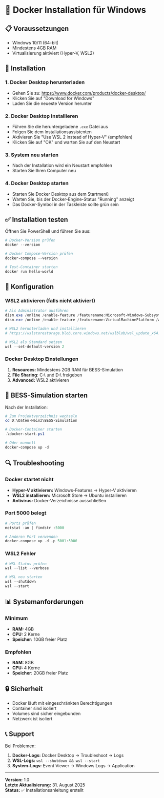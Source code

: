 # 🐳 Docker Installation für Windows

## 📋 Voraussetzungen

- Windows 10/11 (64-bit)
- Mindestens 4GB RAM
- Virtualisierung aktiviert (Hyper-V, WSL2)

## 🚀 Installation

### 1. Docker Desktop herunterladen
- Gehen Sie zu: https://www.docker.com/products/docker-desktop/
- Klicken Sie auf "Download for Windows"
- Laden Sie die neueste Version herunter

### 2. Docker Desktop installieren
- Führen Sie die heruntergeladene `.exe` Datei aus
- Folgen Sie dem Installationsassistenten
- Aktivieren Sie "Use WSL 2 instead of Hyper-V" (empfohlen)
- Klicken Sie auf "OK" und warten Sie auf den Neustart

### 3. System neu starten
- Nach der Installation wird ein Neustart empfohlen
- Starten Sie Ihren Computer neu

### 4. Docker Desktop starten
- Starten Sie Docker Desktop aus dem Startmenü
- Warten Sie, bis der Docker-Engine-Status "Running" anzeigt
- Das Docker-Symbol in der Taskleiste sollte grün sein

## ✅ Installation testen

Öffnen Sie PowerShell und führen Sie aus:

```powershell
# Docker-Version prüfen
docker --version

# Docker Compose-Version prüfen
docker-compose --version

# Test-Container starten
docker run hello-world
```

## 🔧 Konfiguration

### WSL2 aktivieren (falls nicht aktiviert)
```powershell
# Als Administrator ausführen
dism.exe /online /enable-feature /featurename:Microsoft-Windows-Subsystem-Linux /all /norestart
dism.exe /online /enable-feature /featurename:VirtualMachinePlatform /all /norestart

# WSL2 herunterladen und installieren
# https://wslstorestorage.blob.core.windows.net/wslblob/wsl_update_x64.msi

# WSL2 als Standard setzen
wsl --set-default-version 2
```

### Docker Desktop Einstellungen
1. **Resources:** Mindestens 2GB RAM für BESS-Simulation
2. **File Sharing:** C:\ und D:\ freigeben
3. **Advanced:** WSL2 aktivieren

## 🚀 BESS-Simulation starten

Nach der Installation:

```powershell
# Zum Projektverzeichnis wechseln
cd D:\Daten-Heinz\BESS-Simulation

# Docker-Container starten
.\docker-start.ps1

# Oder manuell
docker-compose up -d
```

## 🔍 Troubleshooting

### Docker startet nicht
- **Hyper-V aktivieren:** Windows-Features → Hyper-V aktivieren
- **WSL2 installieren:** Microsoft Store → Ubuntu installieren
- **Antivirus:** Docker-Verzeichnisse ausschließen

### Port 5000 belegt
```powershell
# Ports prüfen
netstat -an | findstr :5000

# Anderen Port verwenden
docker-compose up -d -p 5001:5000
```

### WSL2 Fehler
```powershell
# WSL-Status prüfen
wsl --list --verbose

# WSL neu starten
wsl --shutdown
wsl --start
```

## 📊 Systemanforderungen

### Minimum
- **RAM:** 4GB
- **CPU:** 2 Kerne
- **Speicher:** 10GB freier Platz

### Empfohlen
- **RAM:** 8GB
- **CPU:** 4 Kerne
- **Speicher:** 20GB freier Platz

## 🔒 Sicherheit

- Docker läuft mit eingeschränkten Berechtigungen
- Container sind isoliert
- Volumes sind sicher eingebunden
- Netzwerk ist isoliert

## 📞 Support

Bei Problemen:
1. **Docker-Logs:** Docker Desktop → Troubleshoot → Logs
2. **WSL-Logs:** `wsl --shutdown && wsl --start`
3. **System-Logs:** Event Viewer → Windows Logs → Application

---

**Version:** 1.0  
**Letzte Aktualisierung:** 31. August 2025  
**Status:** ✅ Installationsanleitung erstellt
